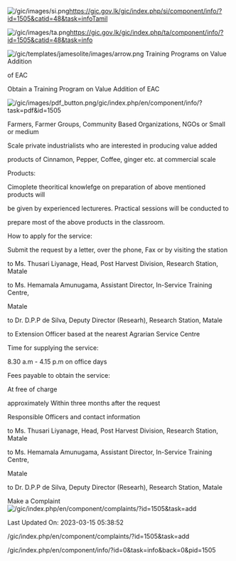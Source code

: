 <!-- Source: https://gic.gov.lk/gic/index.php/en/component/info/?id=1505&catid=48&task=info -->

![/gic/images/si.png](/gic/images/si.png)https://gic.gov.lk/gic/index.php/si/component/info/?id=1505&catid=48&task=infoTamil

![/gic/images/ta.png](/gic/images/ta.png)https://gic.gov.lk/gic/index.php/ta/component/info/?id=1505&catid=48&task=info

![/gic/templates/jamesolite/images/arrow.png](/gic/templates/jamesolite/images/arrow.png) Training Programs on Value Addition

of EAC

Obtain a Training Program on Value Addition of EAC

![/gic/images/pdf_button.png](/gic/images/pdf_button.png)/gic/index.php/en/component/info/?task=pdf&id=1505

Farmers, Farmer Groups, Community Based Organizations, NGOs or Small or medium

Scale private industrialists who are interested in producing value added

products of Cinnamon, Pepper, Coffee, ginger etc. at commercial scale

Products:

Cimoplete theoritical knowlefge on preparation of above mentioned products will

be given by experienced lectureres. Practical sessions will be conducted to

prepare most of the above products in the classroom. 

How to apply for the service:

Submit the request by a letter, over the phone, Fax or by visiting the station

to Ms. Thusari Liyanage, Head, Post Harvest Division, Research Station, Matale

to Ms. Hemamala Amunugama, Assistant Director, In-Service Training Centre,

Matale

to Dr. D.P.P de Silva, Deputy Director (Researh), Research Station, Matale

to Extension Officer based at the nearest Agrarian Service Centre

Time for supplying the service:

8.30 a.m - 4.15 p.m on office days

Fees payable to obtain the service:

At free of charge

approximately Within three months after the request

Responsible Officers and contact information

to Ms. Thusari Liyanage, Head, Post Harvest Division, Research Station, Matale

to Ms. Hemamala Amunugama, Assistant Director, In-Service Training Centre,

Matale

to Dr. D.P.P de Silva, Deputy Director (Researh), Research Station, Matale

Make a Complaint ![/gic/index.php/en/component/complaints/?id=1505&task=add](/gic/index.php/en/component/complaints/?id=1505&task=add)

Last Updated On: 2023-03-15 05:38:52

/gic/index.php/en/component/complaints/?id=1505&task=add

/gic/index.php/en/component/info/?id=0&task=info&back=0&pid=1505